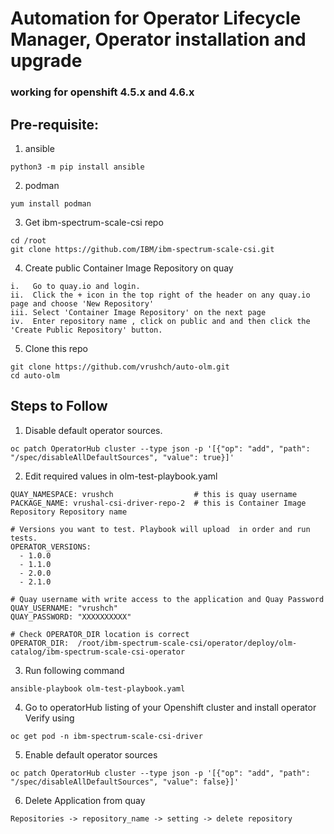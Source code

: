 # Automation for Operator Lifecycle Manager, Operator installation and upgrade
### working for openshift 4.5.x and 4.6.x

## Pre-requisite:

1. ansible
```
python3 -m pip install ansible
```
2. podman
```
yum install podman
```
3. Get ibm-spectrum-scale-csi repo
```
cd /root
git clone https://github.com/IBM/ibm-spectrum-scale-csi.git

```
4. Create public Container Image Repository on quay
```
i.   Go to quay.io and login.
ii.  Click the + icon in the top right of the header on any quay.io page and choose 'New Repository'
iii. Select 'Container Image Repository' on the next page
iv.  Enter repository name , click on public and and then click the 'Create Public Repository' button.
```
5. Clone this repo
```
git clone https://github.com/vrushch/auto-olm.git
cd auto-olm
```

## Steps to Follow

1. Disable default operator sources.
```
oc patch OperatorHub cluster --type json -p '[{"op": "add", "path": "/spec/disableAllDefaultSources", "value": true}]'
```
2. Edit required values in olm-test-playbook.yaml
```
QUAY_NAMESPACE: vrushch                  # this is quay username
PACKAGE_NAME: vrushal-csi-driver-repo-2  # this is Container Image Repository Repository name

# Versions you want to test. Playbook will upload  in order and run  tests.
OPERATOR_VERSIONS:
  - 1.0.0
  - 1.1.0
  - 2.0.0
  - 2.1.0

# Quay username with write access to the application and Quay Password
QUAY_USERNAME: "vrushch"
QUAY_PASSWORD: "XXXXXXXXXX"

# Check OPERATOR_DIR location is correct
OPERATOR_DIR:  /root/ibm-spectrum-scale-csi/operator/deploy/olm-catalog/ibm-spectrum-scale-csi-operator
```
3. Run following command
```
ansible-playbook olm-test-playbook.yaml
```
4. Go to operatorHub listing of your Openshift cluster and install operator
   Verify using 
```
oc get pod -n ibm-spectrum-scale-csi-driver
```
5. Enable default operator sources
```
oc patch OperatorHub cluster --type json -p '[{"op": "add", "path": "/spec/disableAllDefaultSources", "value": false}]'
```
6. Delete Application from quay 
```
Repositories -> repository_name -> setting -> delete repository
```

